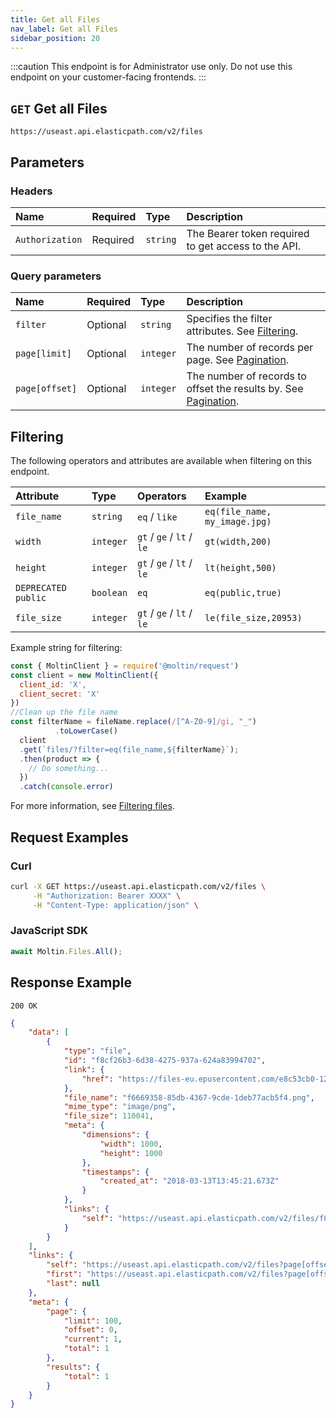 ```yaml
---
title: Get all Files
nav_label: Get all Files
sidebar_position: 20
---
```


:::caution
This endpoint is for Administrator use only. Do not use this endpoint on your customer-facing frontends.
:::

## `GET` Get all Files

```http
https://useast.api.elasticpath.com/v2/files
```

## Parameters

### Headers

| Name            | Required | Type     | Description                          |
|:----------------|:---------|:---------|:-------------------------------------|
| `Authorization` | Required | `string` | The Bearer token required to get access to the API. |

### Query parameters

| Name     | Required | Type     | Description                                 |
|:---------|:---------|:---------|:--------------------------------------------|
| `filter` | Optional | `string` | Specifies the filter attributes. See [Filtering](#filtering). |
| `page[limit]`  | Optional | `integer` | The number of records per page. See [Pagination](/docs/commerce-cloud/api-overview/pagination).                                                                                        |
| `page[offset]` | Optional | `integer` | The number of records to offset the results by. See [Pagination](/docs/commerce-cloud/api-overview/pagination).                                                                        |

## Filtering

The following operators and attributes are available when filtering on this endpoint.

| Attribute             | Type      | Operators           | Example |
|:----------------------|:----------|:--------------------------|:-------------|
| `file_name`           | `string`  | `eq` / `like`             | `eq(file_name, my_image.jpg)` |
| `width`               | `integer` | `gt` / `ge` / `lt` / `le` | `gt(width,200)` |
| `height`              | `integer` | `gt` / `ge` / `lt` / `le` | `lt(height,500)` |
| `DEPRECATED` `public` | `boolean` | `eq`                      | `eq(public,true)` |
| `file_size`           | `integer` | `gt` / `ge` / `lt` / `le` | `le(file_size,20953)` |

Example string for filtering:

```javascript
const { MoltinClient } = require('@moltin/request')
const client = new MoltinClient({
  client_id: 'X',
  client_secret: 'X'
})
//Clean up the file name
const filterName = fileName.replace(/[^A-Z0-9]/gi, "_")
          .toLowerCase()
  client
  .get(`files/?filter=eq(file_name,${filterName}`);
  .then(product => {
    // Do something...
  })
  .catch(console.error)
```

For more information, see [Filtering files](/docs/pxm/products/product-assets/files-overview#filtering).

## Request Examples

### Curl

```bash
curl -X GET https://useast.api.elasticpath.com/v2/files \
     -H "Authorization: Bearer XXXX" \
     -H "Content-Type: application/json" \
```

### JavaScript SDK

```javascript
await Moltin.Files.All();
```

## Response Example

`200 OK`

```json
{
    "data": [
        {
            "type": "file",
            "id": "f8cf26b3-6d38-4275-937a-624a83994702",
            "link": {
                "href": "https://files-eu.epusercontent.com/e8c53cb0-120d-4ea5-8941-ce74dec06038/f8cf26b3-6d38-4275-937a-624a83994702.png"
            },
            "file_name": "f6669358-85db-4367-9cde-1deb77acb5f4.png",
            "mime_type": "image/png",
            "file_size": 110041,
            "meta": {
                "dimensions": {
                    "width": 1000,
                    "height": 1000
                },
                "timestamps": {
                    "created_at": "2018-03-13T13:45:21.673Z"
                }
            },
            "links": {
                "self": "https://useast.api.elasticpath.com/v2/files/f8cf26b3-6d38-4275-937a-624a83994702"
            }
        }
    ],
    "links": {
        "self": "https://useast.api.elasticpath.com/v2/files?page[offset]=0&page[limit]=100&filter=",
        "first": "https://useast.api.elasticpath.com/v2/files?page[offset]=0&page[limit]=100&filter=",
        "last": null
    },
    "meta": {
        "page": {
            "limit": 100,
            "offset": 0,
            "current": 1,
            "total": 1
        },
        "results": {
            "total": 1
        }
    }
}
```
